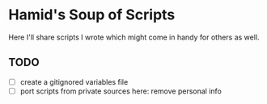 # Hamid's Soup of Scripts

Here I'll share scripts I wrote which might come in handy for others as well.

## TODO
- [ ] create a gitignored variables file
- [ ] port scripts from private sources here: remove personal info
